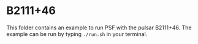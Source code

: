 # B2111+46

This folder contains an example to run PSF with
the pulsar B2111+46. The example can be run by
typing `./run.sh` in your terminal.
